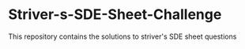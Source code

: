 # Striver-s-SDE-Sheet-Challenge
This repository contains the solutions to striver's SDE sheet questions
